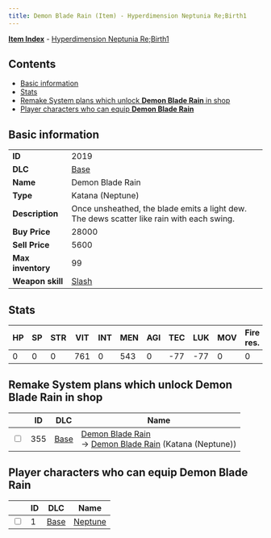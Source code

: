 ```yaml
---
title: Demon Blade Rain (Item) - Hyperdimension Neptunia Re;Birth1
---
```


[**Item Index**](/neptunia/rb1/item/index.html) - [Hyperdimension Neptunia Re;Birth1](/neptunia/rb1)

## Contents

- [Basic information](#basic-information)
- [Stats](#stats)
- [Remake System plans which unlock **Demon Blade Rain** in shop](#remake-system-plans-which-unlock-demon-blade-rain-in-shop)
- [Player characters who can equip **Demon Blade Rain**](#player-characters-who-can-equip-demon-blade-rain)
## Basic information

|   |   |
| -- | -- |
| **ID** | 2019 |
| **DLC** | [Base](/neptunia/rb1/dlc/1-base.html) |
| **Name** | Demon Blade Rain |
| **Type** | Katana (Neptune) |
| **Description** | Once unsheathed, the blade emits a light dew. The dews scatter like rain with each swing. |
| **Buy Price** | 28000 |
| **Sell Price** | 5600 |
| **Max inventory** | 99 |
| **Weapon skill** | [Slash](/neptunia/rb1/skill/1-2-slash.html) |


## Stats

| HP | SP | STR | VIT | INT | MEN | AGI | TEC | LUK | MOV | Fire res. | Ice res. | Wind res. | Lightning res. |
| -- | -- | --- | --- | --- | --- | --- | --- | --- | --- | --------- | -------- | --------- | -------------- |
| 0 | 0 | 0 | 761 | 0 | 543 | 0 | -77 | -77 | 0 | 0 | 0 | 0 | 0 |


## Remake System plans which unlock **Demon Blade Rain** in shop

|    | ID | DLC | Name |
| -- | -- | --- | ---- |
| <input type="checkbox" id="rb1-remake-1-355" class="trackbox" /> | 355 | [Base](/neptunia/rb1/dlc/1-base.html) | [Demon Blade Rain](/neptunia/rb1/remake/1-355-demon-blade-rain.html)<br /> → [Demon Blade Rain](/neptunia/rb1/item/1-2019-demon-blade-rain.html) (Katana (Neptune)) |


## Player characters who can equip **Demon Blade Rain**

|    | ID | DLC | Name |
| -- | -- | --- | ---- |
| <input type="checkbox" id="rb1-player-1-1" class="trackbox" /> | 1 | [Base](/neptunia/rb1/dlc/1-base.html) | [Neptune](/neptunia/rb1/player/1-1-neptune.html) |
